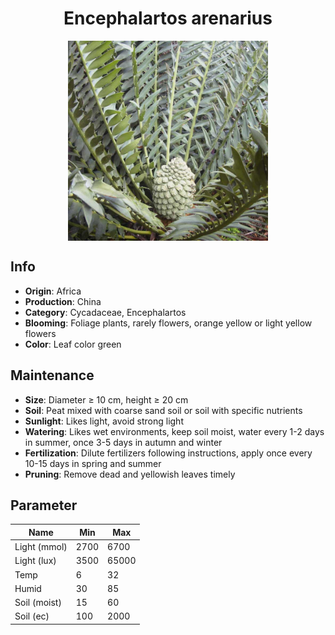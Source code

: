<h1 align='center'>Encephalartos arenarius</h1>
<p align="center">
    <img 
        align='center'
        width='320'
        src="../images/encephalartos arenarius.png" 
        alt='Encephalartos arenarius' />
</p>

## Info

 - **Origin**: Africa
 - **Production**: China
 - **Category**: Cycadaceae, Encephalartos
 - **Blooming**: Foliage plants, rarely flowers, orange yellow or light yellow flowers
 - **Color**: Leaf color green

## Maintenance

 - **Size**: Diameter ≥ 10 cm, height ≥ 20 cm
 - **Soil**: Peat mixed with coarse sand soil or soil with specific nutrients
 - **Sunlight**: Likes light, avoid strong light
 - **Watering**: Likes wet environments, keep soil moist, water every 1-2 days in summer, once 3-5 days in autumn and winter
 - **Fertilization**: Dilute fertilizers following instructions, apply once every 10-15 days in spring and summer
 - **Pruning**: Remove dead and yellowish leaves timely

## Parameter

| Name         | Min  | Max   |
|--------------|------|-------|
| Light (mmol) | 2700 | 6700  |
| Light (lux)  | 3500 | 65000 |
| Temp         | 6    | 32    |
| Humid        | 30   | 85    |
| Soil (moist) | 15   | 60    |
| Soil (ec)    | 100  | 2000  |